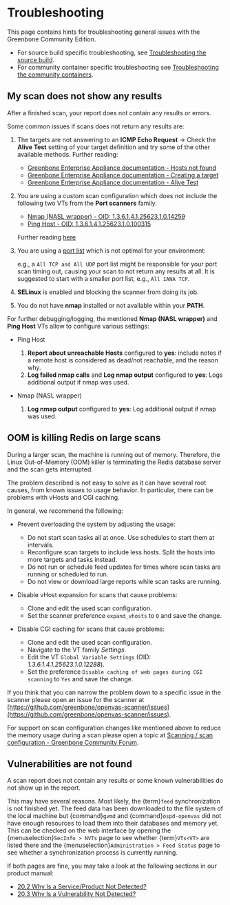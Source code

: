 # Troubleshooting

This page contains hints for troubleshooting general issues with the
Greenbone Community Edition.

- For source build specific troubleshooting, see
[Troubleshooting the source build](./22.4/source-build/troubleshooting.md).
- For community container specific troubleshooting see [Troubleshooting the community containers](./22.4/container/troubleshooting.md).

## My scan does not show any results

After a finished scan, your report does not contain any results or errors.

Some common issues if scans does not return any results are:

1. The targets are not answering to an **ICMP Echo Request** → Check the
   **Alive Test** setting of your target definition and try some of the other
   available methods. Further reading:

   - [Greenbone Enterprise Appliance documentation - Hosts not found](https://docs.greenbone.net/GSM-Manual/gos-22.04/en/scanning.html#hosts-not-found)
   - [Greenbone Enterprise Appliance documentation - Creating a target](https://docs.greenbone.net/GSM-Manual/gos-22.04/en/scanning.html#creating-a-target)
   - [Greenbone Enterprise Appliance documentation - Alive Test](https://docs.greenbone.net/GSM-Manual/gos-22.04/en/scanning.html#alive-test)

2. You are using a custom scan configuration which does not include the following
   two VTs from the **Port scanners** family.

   - [Nmap (NASL wrapper) - OID: 1.3.6.1.4.1.25623.1.0.14259](https://secinfo.greenbone.net/nvt/1.3.6.1.4.1.25623.1.0.14259)
   - [Ping Host - OID: 1.3.6.1.4.1.25623.1.0.100315](https://secinfo.greenbone.net/nvt/1.3.6.1.4.1.25623.1.0.100315)

    Further reading [here](https://community.greenbone.net/t/hint-self-created-scan-configs-copy-of-empty-scan-config-showing-no-results/331)

3. You are using a [port list](https://docs.greenbone.net/GSM-Manual/gos-22.04/en/performance.html#selecting-a-port-list-for-a-task)
   which is not optimal for your environment:

    e.g., a ``All TCP and All UDP`` port list might be responsible for your
    port scan timing out, causing your scan to not return any results at all.
    It is suggested to start with a smaller port list, e.g., ``All IANA TCP``.

4. **SELinux** is enabled and blocking the scanner from doing its job.

5. You do not have **nmap** installed or not available within your **PATH**.

For further debugging/logging, the mentioned **Nmap (NASL wrapper)** and
**Ping Host** VTs allow to configure various settings:

* Ping Host
    1. **Report about unreachable Hosts** configured to **yes**: include notes
      if a remote host is considered as dead/not reachable, and the reason why.
    2. **Log failed nmap calls** and **Log nmap output** configured to **yes**:
      Logs additional output if nmap was used.

* Nmap (NASL wrapper)
    1. **Log nmap output** configured to **yes**: Log additional output if nmap
      was used.

## OOM is killing Redis on large scans

During a larger scan, the machine is running out of memory. Therefore, the Linux
Out-of-Memory (OOM) killer is terminating the Redis database server and the scan
gets interrupted.

The problem described is not easy to solve as it can have several root causes,
from known issues to usage behavior. In particular, there can be problems with
vHosts and CGI caching.

In general, we recommend the following:

* Prevent overloading the system by adjusting the usage:
    * Do not start scan tasks all at once. Use schedules to start them at intervals.
    * Reconfigure scan targets to include less hosts. Split the hosts into more targets and tasks instead.
    * Do not run or schedule feed updates for times where scan tasks are running or scheduled to run.
    * Do not view or download large reports while scan tasks are running.

* Disable vHost expansion for scans that cause problems:
    * Clone and edit the used scan configuration.
    * Set the scanner preference `expand_vhosts` to `0` and save the change.

* Disable CGI caching for scans that cause problems:
    * Clone and edit the used scan configuration.
    * Navigate to the VT family *Settings*.
    * Edit the VT `Global Variable Settings` (OID: *1.3.6.1.4.1.25623.1.0.12288*).
    * Set the preference `Disable caching of web pages during CGI scanning` to `Yes` and save the change.

If you think that you can narrow the problem down to a specific issue in the
scanner please open an issue for the scanner at
[https://github.com/greenbone/openvas-scanner/issues](https://github.com/greenbone/openvas-scanner/issues).

For support on scan configuration changes like mentioned above to reduce the
memory usage during a scan please open a topic at
[Scanning / scan configuration - Greenbone Community Forum](https://forum.greenbone.net/c/scanning-scan-configuration/26).

## Vulnerabilities are not found

A scan report does not contain any results or some known vulnerabilities do not
show up in the report.

This may have several reasons. Most likely, the {term}`feed` synchronization is not
finished yet. The feed data has been downloaded to the file system of the local
machine but {command}`gvmd` and {command}`ospd-openvas` did not have enough resources
to load them into their databases and memory yet. This can be checked on the web interface
by opening the {menuselection}`SecInfo > NVTs` page to see whether {term}`VTs<VT>`
are listed there and the {menuselection}`Administration > Feed Status`
page to see whether a synchronization process is currently running.

If both pages are fine, you may take a look at the following sections in our
product manual:
- [20.2 Why Is a Service/Product Not Detected?](https://docs.greenbone.net/GSM-Manual/gos-22.04/en/faq.html#why-is-a-service-product-not-detected)
- [20.3 Why Is a Vulnerability Not Detected?](https://docs.greenbone.net/GSM-Manual/gos-22.04/en/faq.html#why-is-a-vulnerability-not-detected)
